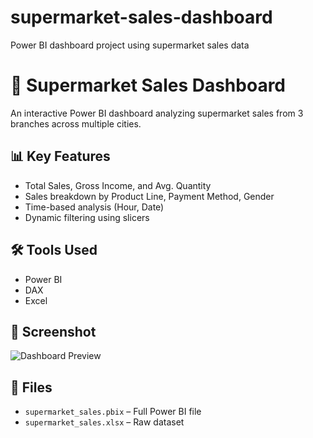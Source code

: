 # supermarket-sales-dashboard
Power BI dashboard project using supermarket sales data
# 🛒 Supermarket Sales Dashboard

An interactive Power BI dashboard analyzing supermarket sales from 3 branches across multiple cities.

## 📊 Key Features
- Total Sales, Gross Income, and Avg. Quantity
- Sales breakdown by Product Line, Payment Method, Gender
- Time-based analysis (Hour, Date)
- Dynamic filtering using slicers

## 🛠 Tools Used
- Power BI
- DAX
- Excel

## 📸 Screenshot
![Dashboard Preview](dashboard-screenshot.png)

## 📂 Files
- `supermarket_sales.pbix` – Full Power BI file
- `supermarket_sales.xlsx` – Raw dataset


